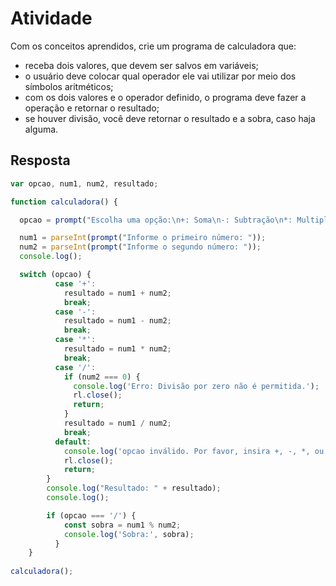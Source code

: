 # Atividade

Com os conceitos aprendidos, crie um programa de calculadora que:

- receba dois valores, que devem ser salvos em variáveis;
- o usuário deve colocar qual operador ele vai utilizar por meio dos símbolos aritméticos;
- com os dois valores e o operador definido, o programa deve fazer a operação e retornar o resultado;
- se houver divisão, você deve retornar o resultado e a sobra, caso haja alguma.

## Resposta

``` javascript
var opcao, num1, num2, resultado;

function calculadora() {

  opcao = prompt("Escolha uma opção:\n+: Soma\n-: Subtração\n*: Multiplicação\n/: Divisão\n");

  num1 = parseInt(prompt("Informe o primeiro número: "));
  num2 = parseInt(prompt("Informe o segundo número: "));
  console.log();

  switch (opcao) {
          case '+':
            resultado = num1 + num2;
            break;
          case '-':
            resultado = num1 - num2;
            break;
          case '*':
            resultado = num1 * num2;
            break;
          case '/':
            if (num2 === 0) {
              console.log('Erro: Divisão por zero não é permitida.');
              rl.close();
              return;
            }
            resultado = num1 / num2;
            break;
          default:
            console.log('opcao inválido. Por favor, insira +, -, *, ou /.');
            rl.close();
            return;
        }
        console.log("Resultado: " + resultado);
        console.log();

        if (opcao === '/') {
            const sobra = num1 % num2;
            console.log('Sobra:', sobra);
          }
    }
  
calculadora();
```
